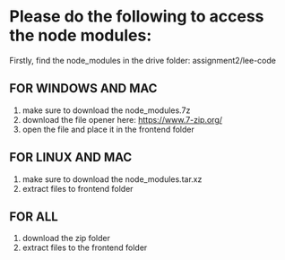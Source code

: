 # Please do the following to access the node modules:
Firstly, find the node_modules in the drive folder: assignment2/lee-code

## FOR WINDOWS AND MAC
1. make sure to download the node_modules.7z
2. download the file opener here: https://www.7-zip.org/
3. open the file and place it in the frontend folder
## FOR LINUX AND MAC
1. make sure to download the node_modules.tar.xz
2. extract files to frontend folder
## FOR ALL
1. download the zip folder
2. extract files to the frontend folder
